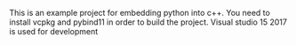 This is an example project for embedding python into c++.
You need to install vcpkg and pybind11 in order to build the project.
Visual studio 15 2017 is used for development
